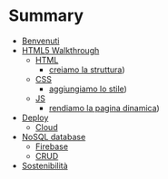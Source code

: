 # Summary

- [Benvenuti](./README.md)
- [HTML5 Walkthrough](./html5/README.md)
  - [HTML](./html5/01-html.md)
    - [creiamo la struttura](html5/01-walkthough.md))
  - [CSS](./html5/02-css.md)
    - [aggiungiamo lo stile](html5/02-walkthough.md))
  - [JS](./html5/03-js.md)
    - [rendiamo la pagina dinamica](html5/03-walkthough.md))
- [Deploy](./deploy/README.md)
  - [Cloud](./deploy/cloud.md)
- [NoSQL database](./database/README.md)
  - [Firebase](./database/firebase.md)
  - [CRUD](./database/crud.md)
- [Sostenibilità](./sustenability/README.md)
